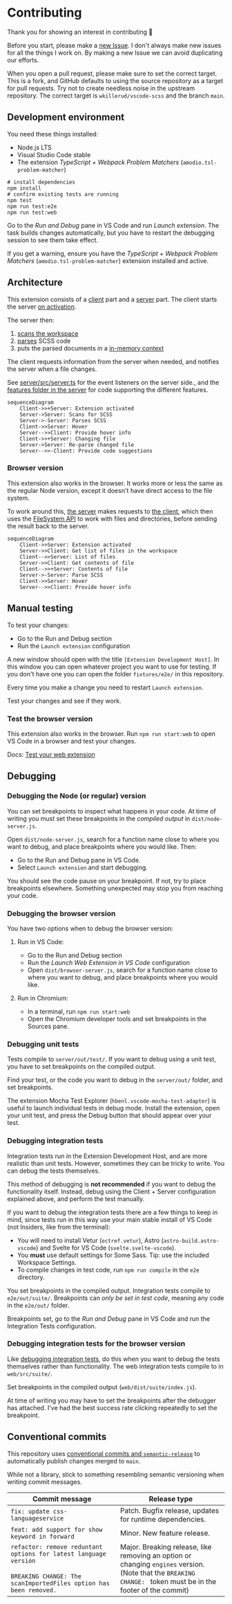 # Contributing

Thank you for showing an interest in contributing 🌟

Before you start, please make a [new Issue](https://github.com/wkillerud/vscode-scss/issues/new/choose). I don't always make new issues for all the things I work on. By making a new Issue we can avoid duplicating our efforts.

When you open a pull request, please make sure to set the correct target. This is a fork, and GitHub defaults to using the source repository as a target for pull requests. Try not to create needless noise in the upstream repository. The correct target is `wkillerud/vscode-scss` and the branch `main`.

## Development environment

You need these things installed:

- Node.js LTS
- Visual Studio Code stable
- The extension _TypeScript + Webpack Problem Matchers_ (`amodio.tsl-problem-matcher`)

```
# install dependencies
npm install
# confirm existing tests are running
npm test
npm run test:e2e
npm run test:web
```

Go to the _Run and Debug_ pane in VS Code and run _Launch extension_. The task builds changes automatically, but you have to restart the debugging session to see them take effect.

If you get a warning, ensure you have the _TypeScript + Webpack Problem Matchers_ (`amodio.tsl-problem-matcher`) extension installed and active.

## Architecture

This extension consists of a [client](https://github.com/wkillerud/vscode-scss/blob/main/client) part and a [server](https://github.com/wkillerud/vscode-scss/blob/main/server) part. The client starts the server [on activation](https://github.com/wkillerud/vscode-scss/blob/ceaa168ae39c1e30a2cbcdf54ec82d46f0ecd680/package.json#L27).

The server then:

1. [scans the workspace](https://github.com/wkillerud/vscode-scss/blob/main/server/src/scanner.ts)
2. [parses](https://github.com/wkillerud/vscode-scss/blob/main/server/src/parser/parser.ts) SCSS code
3. puts the parsed documents in a [in-memory context](https://github.com/wkillerud/vscode-scss/blob/main/server/src/context-provider.ts)

The client requests information from the server when needed, and notifies the server when a file changes.

See [server/src/server.ts](https://github.com/wkillerud/vscode-scss/blob/main/server/src/server.ts) for the event listeners on the server side., and the [features folder in the server](https://github.com/wkillerud/vscode-scss/tree/main/server/src/features) for code supporting the different features.

```mermaid
sequenceDiagram
    Client->>+Server: Extension activated
    Server->Server: Scans for SCSS
    Server->-Server: Parses SCSS
    Client->>Server: Hover
    Server-->>Client: Provide hover info
    Client->>+Server: Changing file
    Server->Server: Re-parse changed file
    Server-->>-Client: Provide code suggestions
```

### Browser version

This extension also works in the browser. It works more or less the same as the regular Node version, except it doesn't have direct access to the file system.

To work around this, [the server](https://github.com/wkillerud/vscode-scss/blob/main/server/src/file-system-provider.ts) makes requests to [the client](https://github.com/wkillerud/vscode-scss/blob/main/client/src/client.ts), which then uses the [FileSystem API](https://code.visualstudio.com/api/references/vscode-api#FileSystem) to work with files and directories, before sending the result back to the server.

```mermaid
sequenceDiagram
    Client->>Server: Extension activated
    Server->>Client: Get list of files in the workspace
    Client-->>Server: List of files
    Server->>Client: Get contents of file
    Client-->>+Server: Contents of file
    Server->-Server: Parse SCSS
    Client->>Server: Hover
    Server-->>Client: Provide hover info
```

## Manual testing

To test your changes:

- Go to the Run and Debug section
- Run the `Launch extension` configuration

A new window should open with the title `[Extension Development Host]`. In this window you can open whatever project you want to use for testing. If you don't have one you can open the folder `fixtures/e2e/` in this repository.

Every time you make a change you need to restart `Launch extension`.

Test your changes and see if they work.

### Test the browser version

This extension also works in the browser. Run `npm run start:web` to open VS Code in a browser and test your changes.

Docs: [Test your web extension](https://code.visualstudio.com/api/extension-guides/web-extensions#test-your-web-extension)

## Debugging

### Debugging the Node (or regular) version

You can set breakpoints to inspect what happens in your code. At time of writing you must set these breakpoints in the _compiled output_ in `dist/node-server.js`.

Open `dist/node-server.js`, search for a function name close to where you want to debug, and place breakpoints where you would like. Then:

- Go to the Run and Debug pane in VS Code.
- Select `Launch extension` and start debugging.

You should see the code pause on your breakpoint. If not, try to place breakpoints elsewhere. Something unexpected may stop you from reaching your code.

### Debugging the browser version

You have two options when to debug the browser version:

1. Run in VS Code:

   - Go to the Run and Debug section
   - Run the _Launch Web Extension in VS Code_ configuration
   - Open `dist/browser-server.js`, search for a function name close to where you want to debug, and place breakpoints where you would like.

2. Run in Chromium:
   - In a terminal, run `npm run start:web`
   - Open the Chromium developer tools and set breakpoints in the Sources pane.

### Debugging unit tests

Tests compile to `server/out/test/`. If you want to debug using a unit test, you have to set breakpoints on the compiled output.

Find your test, or the code you want to debug in the `server/out/` folder, and set breakpoints.

The extension Mocha Test Explorer (`hbenl.vscode-mocha-test-adapter`) is useful to launch individual tests in debug mode. Install the extension, open your unit test, and press the Debug button that should appear over your test.

### Debugging integration tests

Integration tests run in the Extension Development Host, and are more realistic than unit tests. However, sometimes they can be tricky to write. You can debug the tests themselves.

This method of debugging is **not recommended** if you want to debug the functionality itself. Instead, debug using the Client + Server configuration explained above, and perform the test manually.

If you want to debug the integration tests there are a few things to keep in mind, since tests run in this way use your main stable install of VS Code (not Insiders, like from the terminal):

- You will need to install Vetur (`octref.vetur`), Astro (`astro-build.astro-vscode`) and Svelte for VS Code (`svelte.svelte-vscode`).
- You **must** use default settings for Some Sass. Tip: use the included Workspace Settings.
- To compile changes in test code, run `npm run compile` in the `e2e` directory.

You set breakpoints in the compiled output. Integration tests compile to `e2e/out/suite/`. Breakpoints can _only be set in test code_, meaning any code in the `e2e/out/` folder.

Breakpoints set, go to the _Run and Debug_ pane in VS Code and run the Integration Tests configuration.

### Debugging integration tests for the browser version

Like [debugging integration tests](#debugging-integration-tests), do this when you want to debug the tests themselves rather than functionality. The web integration tests compile to in `web/src/suite/`.

Set breakpoints in the compiled output (`web/dist/suite/index.js`).

At time of writing you may have to set the breakpoints after the debugger has attached. I've had the best success rate clicking repeatedly to set the breakpoint.

## Conventional commits

This repository uses [conventional commits and `semantic-release`](https://github.com/semantic-release/semantic-release#how-does-it-work) to automatically publish changes merged to `main`.

While not a library, stick to something resembling semantic versioning when writing commit messages.

| Commit message                                                                                                                            | Release type                                                                                                                                                         |
| ----------------------------------------------------------------------------------------------------------------------------------------- | -------------------------------------------------------------------------------------------------------------------------------------------------------------------- |
| `fix: update css-languageservice`                                                                                                         | Patch. Bugfix release, updates for runtime dependencies.                                                                                                             |
| `feat: add support for show keyword in forward`                                                                                           | Minor. New feature release.                                                                                                                                          |
| `refactor: remove reduntant options for latest language version`<br><br>`BREAKING CHANGE: The scanImportedFiles option has been removed.` | Major. Breaking release, like removing an option or changing `engines` version. <br /> (Note that the `BREAKING CHANGE: ` token must be in the footer of the commit) |
